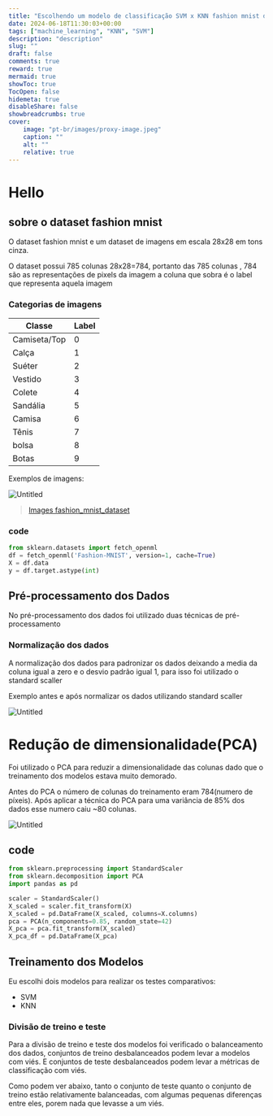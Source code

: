 ```yaml
---
title: "Escolhendo um modelo de classificação SVM x KNN fashion mnist dataset"
date: 2024-06-18T11:30:03+00:00
tags: ["machine_learning", "KNN", "SVM"]
description: "description"
slug: ""
draft: false 
comments: true
reward: true 
mermaid: true 
showToc: true 
TocOpen: false 
hidemeta: true 
disableShare: false 
showbreadcrumbs: true 
cover:
    image: "pt-br/images/proxy-image.jpeg"
    caption: "" 
    alt: ""
    relative: true
---
```


# Hello


## sobre o dataset fashion mnist

O dataset fashion mnist e um dataset de imagens em escala 28x28 em tons cinza.

O dataset possui 785 colunas 28x28=784, portanto das 785 colunas , 784 são as representações de pixels da imagem a coluna que sobra é o label que representa aquela imagem
<!--more-->
### Categorias de imagens

| Classe | Label |
| --- | --- |
| Camiseta/Top  | 0 |
| Calça | 1 |
| Suéter | 2 |
| Vestido | 3 |
| Colete | 4 |
| Sandália | 5 |
| Camisa | 6 |
| Tênis | 7 |
| bolsa | 8 |
| Botas | 9 |

Exemplos de imagens:

![Untitled](https://prod-files-secure.s3.us-west-2.amazonaws.com/641214df-7b93-4272-b430-4373a6f61fea/ea41fd62-4f01-4fa4-a1ea-112731e168a0/Untitled.png)

> [Images fashion_mnist_dataset](https://www.google.com/url?sa=i&url=https%3A%2F%2Fwww.researchgate.net%2Ffigure%2FSample-images-from-Fashion-MNIST-dataset_fig2_342801790&psig=AOvVaw13drb-c6F4dMvfSipxXSuI&ust=1718758996522000&source=images&cd=vfe&opi=89978449&ved=0CBEQjRxqFwoTCKieu63644YDFQAAAAAdAAAAABAJ)
> 

### code

```python
from sklearn.datasets import fetch_openml
df = fetch_openml('Fashion-MNIST', version=1, cache=True)
X = df.data
y = df.target.astype(int)
```

## Pré-processamento dos Dados

No pré-processamento dos dados foi utilizado duas técnicas de pré-processamento

### Normalização dos dados

A normalização dos dados para padronizar os dados deixando a media da coluna igual a zero e o desvio padrão igual 1, para isso foi utilizado o standard scaller

Exemplo antes e após normalizar os dados utilizando  standard scaller

![Untitled](https://prod-files-secure.s3.us-west-2.amazonaws.com/641214df-7b93-4272-b430-4373a6f61fea/64241039-c7ee-46b3-8524-7626aca3b076/Untitled.png)

# Redução de dimensionalidade(PCA)

Foi utilizado o PCA para reduzir a dimensionalidade das colunas dado que o treinamento dos modelos estava muito demorado.

Antes do PCA o número de colunas do treinamento eram 784(numero de píxeis). Após aplicar a técnica do PCA para uma variância de 85% dos dados esse numero caiu ~80 colunas.

![Untitled](https://prod-files-secure.s3.us-west-2.amazonaws.com/641214df-7b93-4272-b430-4373a6f61fea/3b29fa25-bdd9-493a-9d0e-6ebeace63d0e/Untitled.png)

## code

```python
from sklearn.preprocessing import StandardScaler
from sklearn.decomposition import PCA
import pandas as pd

scaler = StandardScaler()
X_scaled = scaler.fit_transform(X)
X_scaled = pd.DataFrame(X_scaled, columns=X.columns)
pca = PCA(n_components=0.85, random_state=42)
X_pca = pca.fit_transform(X_scaled)
X_pca_df = pd.DataFrame(X_pca)
```

## Treinamento dos Modelos

Eu escolhi dois modelos para realizar os testes comparativos:

- SVM
- KNN

### Divisão de treino e teste

Para a divisão de treino e teste dos modelos foi verificado o balanceamento dos dados, conjuntos de treino desbalanceados podem levar a modelos com viés. E conjuntos de teste desbalanceados podem levar a métricas de classificação com viés.

Como podem ver abaixo, tanto o conjunto de teste quanto o conjunto de treino estão relativamente balanceadas, com algumas pequenas diferenças entre eles, porem nada que levasse a um viés.